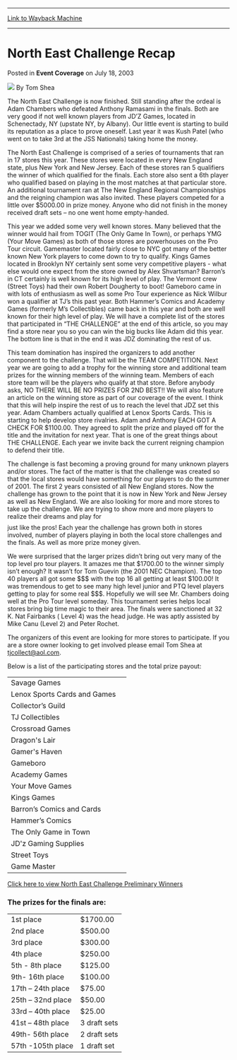 
---
[Link to Wayback Machine](https://web.archive.org/web/20211028114247/https://magic.wizards.com/en/articles/archive/event-coverage/north-east-challenge-recap-2003-07-18)

[_metadata_:author]:- "Tom Shea"
[_metadata_:description]:- "The North East Challenge is now finished. Still standing after the ordeal is Adam Chambers who defeated Anthony Ramasami in the finals. Both are very good if not well known players from JD’Z Games, located in Schenectady, NY (upstate NY, by Albany). Our little event is starting to build its reputation as a place to prove oneself. Last year it was Kush Patel (who went on to"
[_metadata_:generator]:- "Drupal 7 (http://drupal.org)"
[_metadata_:node]:- "795391"
[_metadata_:publish_date]:- "2003-07-18"
[_metadata_:source]:- "div-main-content"
[_metadata_:title]:- "North East Challenge Recap"
[_metadata_:wayback_capture_timestamp]:- "2021-10-28 11:42:47"
[_metadata_:wayback_raw_url]:- "https://web.archive.org/web/20211028114247id_/https://magic.wizards.com/en/articles/archive/event-coverage/north-east-challenge-recap-2003-07-18"
[_metadata_:wayback_url]:- "https://magic.wizards.com/en/articles/archive/event-coverage/north-east-challenge-recap-2003-07-18"
---


North East Challenge Recap
==========================



 Posted in **Event Coverage**
 on July 18, 2003 






![](https://media.magic.wizards.com/styles/auth_small/public/generic-avatar-150_184.png)
By Tom Shea












The North East Challenge is now finished. Still standing after the ordeal is Adam Chambers who defeated Anthony Ramasami in the finals. Both are very good if not well known players from JD’Z Games, located in Schenectady, NY (upstate NY, by Albany). Our little event is starting to build its reputation as a place to prove oneself. Last year it was Kush Patel (who went on to take 3rd at the JSS Nationals) taking home the money.


The North East Challenge is comprised of a series of tournaments that ran in 17 stores this year. These stores were located in every New England state, plus New York and New Jersey. Each of these stores ran 5 qualifiers the winner of which qualified for the finals. Each store also sent a 6th player who qualified based on playing in the most matches at that particular store. An additional tournament ran at The New England Regional Championships and the reigning champion was also invited. These players competed for a little over $5000.00 in prize money. Anyone who did not finish in the money received draft sets – no one went home empty-handed.


This year we added some very well known stores. Many believed that the winner would hail from TOGIT (The Only Game In Town), or perhaps YMG (Your Move Games) as both of those stores are powerhouses on the Pro Tour circuit. Gamemaster located fairly close to NYC got many of the better known New York players to come down to try to qualify. Kings Games located in Brooklyn NY certainly sent some very competitive players - what else would one expect from the store owned by Alex Shvartsman? Barron’s in CT certainly is well known for its high level of play. The Vermont crew (Street Toys) had their own Robert Dougherty to boot! Gameboro came in with lots of enthusiasm as well as some Pro Tour experience as Nick Wilbur won a qualifier at TJ’s this past year. Both Hammer’s Comics and Academy Games (formerly M’s Collectibles) came back in this year and both are well known for their high level of play. We will have a complete list of the stores that participated in “THE CHALLENGE” at the end of this article, so you may find a store near you so you can win the big bucks like Adam did this year. The bottom line is that in the end it was JDZ dominating the rest of us.


This team domination has inspired the organizers to add another component to the challenge. That will be the TEAM COMPETITION. Next year we are going to add a trophy for the winning store and additional team prizes for the winning members of the winning team. Members of each store team will be the players who qualify at that store. Before anybody asks, NO THERE WILL BE NO PRIZES FOR 2ND BEST!! We will also feature an article on the winning store as part of our coverage of the event. I think that this will help inspire the rest of us to reach the level that JDZ set this year. Adam Chambers actually qualified at Lenox Sports Cards. This is starting to help develop store rivalries. Adam and Anthony EACH GOT A CHECK FOR $1100.00. They agreed to split the prize and played off for the title and the invitation for next year. That is one of the great things about THE CHALLENGE. Each year we invite back the current reigning champion to defend their title.


The challenge is fast becoming a proving ground for many unknown players and/or stores. The fact of the matter is that the challenge was created so that the local stores would have something for our players to do the summer of 2001. The first 2 years consisted of all New England stores. Now the challenge has grown to the point that it is now in New York and New Jersey as well as New England. We are also looking for more and more stores to take up the challenge. We are trying to show more and more players to realize their dreams and play for $$$$ just like the pros! Each year the challenge has grown both in stores involved, number of players playing in both the local store challenges and the finals. As well as more prize money given.


We were surprised that the larger prizes didn’t bring out very many of the top level pro tour players. It amazes me that $1700.00 to the winner simply isn’t enough? It wasn’t for Tom Guevin (the 2001 NEC Champion). The top 40 players all got some $$$ with the top 16 all getting at least $100.00! It was tremendous to get to see many high level junior and PTQ level players getting to play for some real $$$. Hopefully we will see Mr. Chambers doing well at the Pro Tour level someday. This tournament series helps local stores bring big time magic to their area. The finals were sanctioned at 32 K. Nat Fairbanks ( Level 4) was the head judge. He was aptly assisted by Mike Canu (Level 2) and Peter Rochet.


The organizers of this event are looking for more stores to participate. If you are a store owner looking to get involved please email Tom Shea at tjcollect@aol.com.


Below is a list of the participating stores and the total prize payout:




|  |  |
| --- | --- |
| Savage Games |  | 1-978-744-1176 |
| Lenox Sports Cards and Games |  | 1-413-637-3243 |
| Collector’s Guild |  | 1-508-339-3830 |
| TJ Collectibles |  | 1-508-473-5874 |
| Crossroad Games |  | 1-207-642-2612 |
| Dragon's Lair |  | 1-860-231-1915 |
| Gamer's Haven |  | 1-401-334-6788 |
| Gameboro |  | 1-508-756-2666 |
| Academy Games |  | 1-978-772-4222 |
| Your Move Games |  | 1-617-666-5799 |
| Kings Games |  | 1-718-336-1955 |
| Barron’s Comics and Cards |  | 1-203-783-1630 |
| Hammer’s Comics |  | 1-603-668-7440 |
| The Only Game in Town |  | 1-908-725-7077 |
| JD'z Gaming Supplies |  | 1-518-346-5926 |
| Street Toys |  | 1-802-893-1111 |
| Game Master |  | 1-201-796-7377 |

[Click here to view North East Challenge Preliminary Winners](http://www.tjcollect.com/north_east_challenge_preliminary.htm)


### The prizes for the finals are:




|  |  |
| --- | --- |
| 1st place | $1700.00 |
| 2nd place | $500.00 |
| 3rd place | $300.00 |
| 4th place | $250.00 |
| 5th - 8th place | $125.00 |
| 9th- 16th place | $100.00 |
| 17th – 24th place | $75.00 |
| 25th – 32nd place | $50.00 |
| 33rd – 40th place | $25.00 |
| 41st – 48th place | 3 draft sets |
| 49th- 56th place | 2 draft sets |
| 57th -105th place | 1 draft set |







